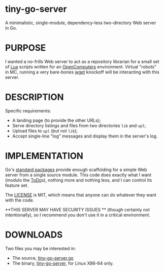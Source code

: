 # tiny-go-server

A minimalistic, single-module, dependency-less two-directory Web server in Go.

# PURPOSE

I wanted a no-frills Web server to act as a repository librarian for a small set of 
[Lua](https://www.lua.org/) scripts written for an [OpenComputers](http://ocdoc.cil.li/) 
environment. Virtual "robots" in MC, running a very bare-bones 
[wget](https://www.gnu.org/software/wget/) knockoff will be interacting with this server.

# DESCRIPTION

Specific requirements:

* A landing page (to provide the other URLs);
* Serve directory listings and files from two directories `lib` and `upl`;
* Upload files to `upl` (but not `lib`);
* Accept single-line "log" messages and display them in the server's log.

# IMPLEMENTATION

Go's [standard packages](https://golang.org/pkg/) provide enough scaffolding for a simple Web server
from a single source module. This code does exactly what I want (modulo the [ToDo](ToDo.md)s), 
nothing more and nothing less, and I can control its feature set.

The [LICENSE](LICENSE) is MIT, which means that anyone can do whatever they want with the code.

**THIS SERVER MAY HAVE SECURITY ISSUES ** (though certainly not intentionally), 
so I recommend you don't use it in a critical environment.

# DOWNLOADS

Two files you may be interested in:

* The source, [tiny-go-server.go](src/github.com/CarlSmotricz/tiny-go-server/tiny_go_server.go)
* The binary, [tiny-go-server](bin/tiny-go-server), for Linux X86-64 only.
